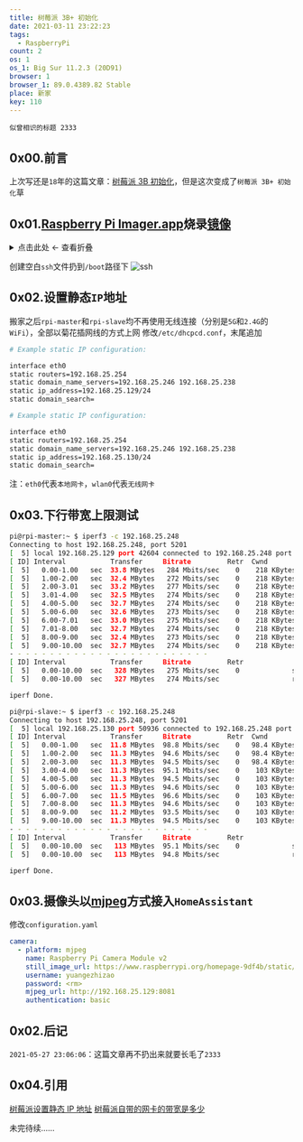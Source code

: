 ```yaml
---
title: 树莓派 3B+ 初始化
date: 2021-03-11 23:22:23
tags:
  - RaspberryPi
count: 2
os: 1
os_1: Big Sur 11.2.3 (20D91)
browser: 1
browser_1: 89.0.4389.82 Stable
place: 新家
key: 110
---
```

    似曾相识的标题 2333
<!-- more -->
## 0x00.前言
上次写还是`18`年的这篇文章：[树莓派 3B 初始化](../Raspberry-Pi-3-Model-B/init.html)，但是这次变成了`树莓派 3B+ 初始化`草

## 0x01.[Raspberry Pi Imager.app](https://www.raspberrypi.org/software/)烧录[镜像](https://www.raspberrypi.org/software/operating-systems/)

<details><summary>点击此处 ← 查看折叠</summary>

![v1.5](https://i1.yuangezhizao.cn/macOS/QQ20210306-150222@2x.png!webp)
![系统](https://i1.yuangezhizao.cn/macOS/QQ20210306-150410@2x.png!webp)
![存储卡](https://i1.yuangezhizao.cn/macOS/QQ20210306-150511@2x.png!webp)
![烧录](https://i1.yuangezhizao.cn/macOS/QQ20210306-150519@2x.png!webp)
![确认](https://i1.yuangezhizao.cn/macOS/QQ20210306-150528@2x.png!webp)
![验证](https://i1.yuangezhizao.cn/macOS/QQ20210306-151043@2x.png!webp)
![弹出](https://i1.yuangezhizao.cn/macOS/QQ20210306-151317@2x.png!webp)

</details>

创建空白`ssh`文件扔到`/boot`路径下
![ssh](https://i1.yuangezhizao.cn/macOS/QQ20210306-152131@2x.png!webp)

## 0x02.设置静态`IP`地址
搬家之后`rpi-master`和`rpi-slave`均不再使用无线连接（分别是`5G`和`2.4G`的`WiFi`），全部以菊花插网线的方式上网
修改`/etc/dhcpcd.conf`，末尾追加
``` bash
# Example static IP configuration:

interface eth0
static routers=192.168.25.254
static domain_name_servers=192.168.25.246 192.168.25.238
static ip_address=192.168.25.129/24
static domain_search=
```
``` bash
# Example static IP configuration:

interface eth0
static routers=192.168.25.254
static domain_name_servers=192.168.25.246 192.168.25.238
static ip_address=192.168.25.130/24
static domain_search=
```
注：`eth0`代表`本地网卡`，`wlan0`代表`无线网卡`

## 0x03.下行带宽上限测试
``` bash
pi@rpi-master:~ $ iperf3 -c 192.168.25.248
Connecting to host 192.168.25.248, port 5201
[  5] local 192.168.25.129 port 42604 connected to 192.168.25.248 port 5201
[ ID] Interval           Transfer     Bitrate         Retr  Cwnd
[  5]   0.00-1.00   sec  33.8 MBytes   284 Mbits/sec    0    218 KBytes       
[  5]   1.00-2.00   sec  32.4 MBytes   272 Mbits/sec    0    218 KBytes       
[  5]   2.00-3.01   sec  33.2 MBytes   277 Mbits/sec    0    218 KBytes       
[  5]   3.01-4.00   sec  32.5 MBytes   274 Mbits/sec    0    218 KBytes       
[  5]   4.00-5.00   sec  32.7 MBytes   274 Mbits/sec    0    218 KBytes       
[  5]   5.00-6.00   sec  32.6 MBytes   273 Mbits/sec    0    218 KBytes       
[  5]   6.00-7.01   sec  33.0 MBytes   275 Mbits/sec    0    218 KBytes       
[  5]   7.01-8.00   sec  32.7 MBytes   274 Mbits/sec    0    218 KBytes       
[  5]   8.00-9.00   sec  32.4 MBytes   273 Mbits/sec    0    218 KBytes       
[  5]   9.00-10.00  sec  32.7 MBytes   274 Mbits/sec    0    218 KBytes       
- - - - - - - - - - - - - - - - - - - - - - - - -
[ ID] Interval           Transfer     Bitrate         Retr
[  5]   0.00-10.00  sec   328 MBytes   275 Mbits/sec    0             sender
[  5]   0.00-10.00  sec   327 MBytes   274 Mbits/sec                  receiver

iperf Done.
```
``` bash
pi@rpi-slave:~ $ iperf3 -c 192.168.25.248
Connecting to host 192.168.25.248, port 5201
[  5] local 192.168.25.130 port 50936 connected to 192.168.25.248 port 5201
[ ID] Interval           Transfer     Bitrate         Retr  Cwnd
[  5]   0.00-1.00   sec  11.8 MBytes  98.8 Mbits/sec    0   98.4 KBytes       
[  5]   1.00-2.00   sec  11.3 MBytes  94.6 Mbits/sec    0   98.4 KBytes       
[  5]   2.00-3.00   sec  11.3 MBytes  94.5 Mbits/sec    0   98.4 KBytes       
[  5]   3.00-4.00   sec  11.3 MBytes  95.1 Mbits/sec    0    103 KBytes       
[  5]   4.00-5.00   sec  11.3 MBytes  94.5 Mbits/sec    0    103 KBytes       
[  5]   5.00-6.00   sec  11.3 MBytes  94.6 Mbits/sec    0    103 KBytes       
[  5]   6.00-7.00   sec  11.5 MBytes  96.6 Mbits/sec    0    103 KBytes       
[  5]   7.00-8.00   sec  11.3 MBytes  94.6 Mbits/sec    0    103 KBytes       
[  5]   8.00-9.00   sec  11.2 MBytes  93.5 Mbits/sec    0    103 KBytes       
[  5]   9.00-10.00  sec  11.3 MBytes  94.5 Mbits/sec    0    103 KBytes       
- - - - - - - - - - - - - - - - - - - - - - - - -
[ ID] Interval           Transfer     Bitrate         Retr
[  5]   0.00-10.00  sec   113 MBytes  95.1 Mbits/sec    0             sender
[  5]   0.00-10.00  sec   113 MBytes  94.8 Mbits/sec                  receiver

iperf Done.
```

## 0x03.摄像头以[mjpeg](https://www.home-assistant.io/integrations/mjpeg/)方式接入`HomeAssistant`
修改`configuration.yaml`
``` yaml
camera:
  - platform: mjpeg
    name: Raspberry Pi Camera Module v2
    still_image_url: https://www.raspberrypi.org/homepage-9df4b/static/621b26de7977c5b8d765b3003b341a49/8924f/68fe7e4cb53767ad6c033bf3b46da3452188a24a_pi-camera-front-1-1426x1080.jpg
    username: yuangezhizao
    password: <rm>
    mjpeg_url: http://192.168.25.129:8081
    authentication: basic
```

## 0x02.后记
`2021-05-27 23:06:06`：这篇文章再不扔出来就要长毛了`2333`

## 0x04.引用
[树莓派设置静态 IP 地址](https://web.archive.org/web/20210725093638/https://www.jianshu.com/p/f9cb0f85a4e6)
[树莓派自带的网卡的带宽是多少](https://web.archive.org/web/20210725094423/https://www.icxbk.com/ask/detail/21847.html)

未完待续……